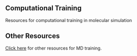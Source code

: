 ## Computational Training
Resources for computational training in molecular simulation

## Other Resources

[Click here](resources.md) for other resources for MD training.

